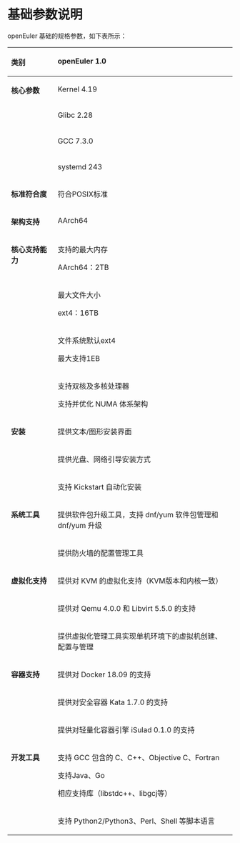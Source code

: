 # 基础参数说明<a name="ZH-CN_TOPIC_0182825779"></a>

openEuler 基础的规格参数，如下表所示：

<a name="table53044787"></a>
<table><thead align="left"><tr id="row42887128"><th class="cellrowborder" valign="top" width="20.73%" id="mcps1.1.3.1.1"><p id="p51305376"><a name="p51305376"></a><a name="p51305376"></a><strong id="b59095202"><a name="b59095202"></a><a name="b59095202"></a>类别</strong></p>
</th>
<th class="cellrowborder" valign="top" width="79.27%" id="mcps1.1.3.1.2"><p id="p19514526174012"><a name="p19514526174012"></a><a name="p19514526174012"></a><strong id="b123021441144"><a name="b123021441144"></a><a name="b123021441144"></a>openEuler 1.0</strong></p>
</th>
</tr>
</thead>
<tbody><tr id="row63620936"><td class="cellrowborder" rowspan="4" valign="top" width="20.73%" headers="mcps1.1.3.1.1 "><p id="p53022201"><a name="p53022201"></a><a name="p53022201"></a><strong id="b7437765"><a name="b7437765"></a><a name="b7437765"></a>核心参数</strong></p>
</td>
<td class="cellrowborder" valign="top" width="79.27%" headers="mcps1.1.3.1.2 "><p id="p10321122143918"><a name="p10321122143918"></a><a name="p10321122143918"></a>Kernel 4.19</p>
</td>
</tr>
<tr id="row58684749"><td class="cellrowborder" valign="top" headers="mcps1.1.3.1.1 "><p id="p124531541182613"><a name="p124531541182613"></a><a name="p124531541182613"></a>Glibc 2.28</p>
</td>
</tr>
<tr id="row32836053"><td class="cellrowborder" valign="top" headers="mcps1.1.3.1.1 "><p id="p1645320418267"><a name="p1645320418267"></a><a name="p1645320418267"></a>GCC 7.3<span id="ph07915324159"><a name="ph07915324159"></a><a name="ph07915324159"></a>.0</span></p>
</td>
</tr>
<tr id="row97245618359"><td class="cellrowborder" valign="top" headers="mcps1.1.3.1.1 "><p id="p159891145111318"><a name="p159891145111318"></a><a name="p159891145111318"></a>systemd 243</p>
</td>
</tr>
<tr id="row46727122"><td class="cellrowborder" valign="top" width="20.73%" headers="mcps1.1.3.1.1 "><p id="p1616465433817"><a name="p1616465433817"></a><a name="p1616465433817"></a><strong id="b39878449"><a name="b39878449"></a><a name="b39878449"></a>标准符合度</strong></p>
</td>
<td class="cellrowborder" valign="top" width="79.27%" headers="mcps1.1.3.1.2 "><p id="p443810217239"><a name="p443810217239"></a><a name="p443810217239"></a>符合POSIX标准</p>
</td>
</tr>
<tr id="row50254714"><td class="cellrowborder" valign="top" width="20.73%" headers="mcps1.1.3.1.1 "><p id="p14164115453818"><a name="p14164115453818"></a><a name="p14164115453818"></a><strong id="b61356140"><a name="b61356140"></a><a name="b61356140"></a>架构支持</strong></p>
</td>
<td class="cellrowborder" valign="top" width="79.27%" headers="mcps1.1.3.1.2 "><p id="p1944023614018"><a name="p1944023614018"></a><a name="p1944023614018"></a>AArch64</p>
</td>
</tr>
<tr id="row33142240"><td class="cellrowborder" rowspan="4" valign="top" width="20.73%" headers="mcps1.1.3.1.1 "><p id="p60996242165456"><a name="p60996242165456"></a><a name="p60996242165456"></a><strong id="b5048284016582"><a name="b5048284016582"></a><a name="b5048284016582"></a>核心支持能力</strong></p>
</td>
<td class="cellrowborder" valign="top" width="79.27%" headers="mcps1.1.3.1.2 "><p id="p373772113243"><a name="p373772113243"></a><a name="p373772113243"></a>支持的最大内存</p>
<p id="p875373120242"><a name="p875373120242"></a><a name="p875373120242"></a>AArch64：2TB</p>
</td>
</tr>
<tr id="row58970022"><td class="cellrowborder" valign="top" headers="mcps1.1.3.1.1 "><p id="p4796143072619"><a name="p4796143072619"></a><a name="p4796143072619"></a>最大文件大小</p>
<p id="p47961130102610"><a name="p47961130102610"></a><a name="p47961130102610"></a>ext4：16TB</p>
</td>
</tr>
<tr id="row13803553"><td class="cellrowborder" valign="top" headers="mcps1.1.3.1.1 "><p id="p1965722861219"><a name="p1965722861219"></a><a name="p1965722861219"></a>文件系统默认ext4</p>
<p id="p6796123042616"><a name="p6796123042616"></a><a name="p6796123042616"></a>最大支持1EB</p>
</td>
</tr>
<tr id="row37418306"><td class="cellrowborder" valign="top" headers="mcps1.1.3.1.1 "><p id="p6564532182716"><a name="p6564532182716"></a><a name="p6564532182716"></a>支持双核及多核处理器</p>
<p id="p185641232202718"><a name="p185641232202718"></a><a name="p185641232202718"></a>支持并优化 NUMA 体系架构</p>
</td>
</tr>
<tr id="row51228725"><td class="cellrowborder" rowspan="3" valign="top" width="20.73%" headers="mcps1.1.3.1.1 "><p id="p55886094"><a name="p55886094"></a><a name="p55886094"></a><strong id="b33212803"><a name="b33212803"></a><a name="b33212803"></a>安装</strong></p>
</td>
<td class="cellrowborder" valign="top" width="79.27%" headers="mcps1.1.3.1.2 "><p id="p133211214398"><a name="p133211214398"></a><a name="p133211214398"></a>提供文本/图形安装界面</p>
</td>
</tr>
<tr id="row52942405"><td class="cellrowborder" valign="top" headers="mcps1.1.3.1.1 "><p id="p15451111611257"><a name="p15451111611257"></a><a name="p15451111611257"></a>提供光盘、网络引导安装方式</p>
</td>
</tr>
<tr id="row7416719"><td class="cellrowborder" valign="top" headers="mcps1.1.3.1.1 "><p id="p16451181692515"><a name="p16451181692515"></a><a name="p16451181692515"></a>支持 Kickstart 自动化安装</p>
</td>
</tr>
<tr id="row43072099"><td class="cellrowborder" rowspan="2" valign="top" width="20.73%" headers="mcps1.1.3.1.1 "><p id="p66288034"><a name="p66288034"></a><a name="p66288034"></a><strong id="b59721402"><a name="b59721402"></a><a name="b59721402"></a>系统工具</strong></p>
</td>
<td class="cellrowborder" valign="top" width="79.27%" headers="mcps1.1.3.1.2 "><p id="p177913419252"><a name="p177913419252"></a><a name="p177913419252"></a>提供软件包升级工具，支持 dnf<span id="ph1485113453016"><a name="ph1485113453016"></a><a name="ph1485113453016"></a>/yum</span> 软件包管理和 dnf<span id="ph1167653911303"><a name="ph1167653911303"></a><a name="ph1167653911303"></a>/yum</span> 升级</p>
</td>
</tr>
<tr id="row50358210"><td class="cellrowborder" valign="top" headers="mcps1.1.3.1.1 "><p id="p1779183413256"><a name="p1779183413256"></a><a name="p1779183413256"></a>提供防火墙的配置管理工具</p>
</td>
</tr>
<tr id="row13554483"><td class="cellrowborder" rowspan="3" valign="top" width="20.73%" headers="mcps1.1.3.1.1 "><p id="p24171358"><a name="p24171358"></a><a name="p24171358"></a><strong id="b16215635"><a name="b16215635"></a><a name="b16215635"></a>虚拟化支持</strong></p>
</td>
<td class="cellrowborder" valign="top" width="79.27%" headers="mcps1.1.3.1.2 "><p id="p132861342614"><a name="p132861342614"></a><a name="p132861342614"></a>提供对 KVM 的虚拟化支持<span id="ph156051307409"><a name="ph156051307409"></a><a name="ph156051307409"></a>（KVM版本和内核一致）</span></p>
</td>
</tr>
<tr id="row24316487381"><td class="cellrowborder" valign="top" headers="mcps1.1.3.1.1 "><p id="p44494814384"><a name="p44494814384"></a><a name="p44494814384"></a><span id="ph0729050193818"><a name="ph0729050193818"></a><a name="ph0729050193818"></a>提供对 Qemu 4.</span><span id="ph1980141163917"><a name="ph1980141163917"></a><a name="ph1980141163917"></a>0.0 和 Libvirt 5.5.</span><span id="ph14281534014"><a name="ph14281534014"></a><a name="ph14281534014"></a>0 的支持</span></p>
</td>
</tr>
<tr id="row10038421"><td class="cellrowborder" valign="top" headers="mcps1.1.3.1.1 "><p id="p143287132260"><a name="p143287132260"></a><a name="p143287132260"></a>提供虚拟化管理工具实现单机环境下的虚拟机创建、配置与管理</p>
</td>
</tr>
<tr id="row1428355113018"><td class="cellrowborder" rowspan="3" valign="top" width="20.73%" headers="mcps1.1.3.1.1 "><p id="p192845511304"><a name="p192845511304"></a><a name="p192845511304"></a><strong id="b1755519106132"><a name="b1755519106132"></a><a name="b1755519106132"></a>容器支持</strong></p>
</td>
<td class="cellrowborder" valign="top" width="79.27%" headers="mcps1.1.3.1.2 "><p id="p10284851103016"><a name="p10284851103016"></a><a name="p10284851103016"></a>提供对 Docker 18.09 的支持</p>
</td>
</tr>
<tr id="row1085815569113"><td class="cellrowborder" valign="top" headers="mcps1.1.3.1.1 "><p id="p15859195611116"><a name="p15859195611116"></a><a name="p15859195611116"></a>提供对安全容器 Kata 1.7.0 的支持</p>
</td>
</tr>
<tr id="row64561449151011"><td class="cellrowborder" valign="top" headers="mcps1.1.3.1.1 "><p id="p20457949131019"><a name="p20457949131019"></a><a name="p20457949131019"></a>提供对轻量化容器引擎 iSulad 0.1.0 的支持</p>
</td>
</tr>
<tr id="row53855148"><td class="cellrowborder" rowspan="2" valign="top" width="20.73%" headers="mcps1.1.3.1.1 "><p id="p1616355512"><a name="p1616355512"></a><a name="p1616355512"></a><strong id="b1120245135114"><a name="b1120245135114"></a><a name="b1120245135114"></a>开发工具</strong></p>
</td>
<td class="cellrowborder" valign="top" width="79.27%" headers="mcps1.1.3.1.2 "><p id="p864019762614"><a name="p864019762614"></a><a name="p864019762614"></a>支持 GCC 包含的 C、C++、Objective C、Fortran</p>
<p id="p13874114817176"><a name="p13874114817176"></a><a name="p13874114817176"></a>支持Java、Go</p>
<p id="p1564017713263"><a name="p1564017713263"></a><a name="p1564017713263"></a>相应支持库（libstdc++、libgcj等）</p>
</td>
</tr>
<tr id="row15461386"><td class="cellrowborder" valign="top" headers="mcps1.1.3.1.1 "><p id="p2064019711263"><a name="p2064019711263"></a><a name="p2064019711263"></a>支持 Python2/Python3、Perl、Shell 等脚本语言</p>
</td>
</tr>
</tbody>
</table>

